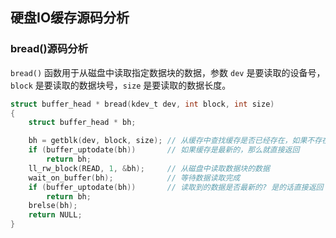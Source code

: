 ## 硬盘IO缓存源码分析

### bread()源码分析
`bread()` 函数用于从磁盘中读取指定数据块的数据，参数 `dev` 是要读取的设备号，`block` 是要读取的数据块号，`size` 是要读取的数据长度。
```c
struct buffer_head * bread(kdev_t dev, int block, int size)
{
    struct buffer_head * bh;

    bh = getblk(dev, block, size); // 从缓存中查找缓存是否已经存在，如果不存在就创建一个新的
    if (buffer_uptodate(bh))       // 如果缓存是最新的，那么就直接返回
        return bh;
    ll_rw_block(READ, 1, &bh);     // 从磁盘中读取数据块的数据
    wait_on_buffer(bh);            // 等待数据读取完成
    if (buffer_uptodate(bh))       // 读取到的数据是否最新的? 是的话直接返回
        return bh;
    brelse(bh);
    return NULL;
}
```
